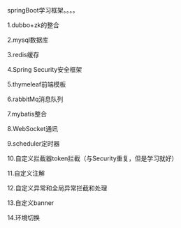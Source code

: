 springBoot学习框架。。。。

1.dubbo+zk的整合

2.mysql数据库

3.redis缓存

4.Spring Security安全框架

5.thymeleaf前端模板

6.rabbitMq消息队列

7.mybatis整合

8.WebSocket通讯

9.scheduler定时器

10.自定义拦截器token拦截（与Security重复，但是学习就好）

11.自定义注解

12.自定义异常和全局异常拦截和处理

13.自定义banner

14.环境切换